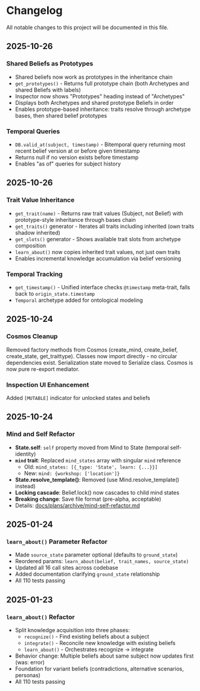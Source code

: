 # Changelog

All notable changes to this project will be documented in this file.

## 2025-10-26

### Shared Beliefs as Prototypes
- Shared beliefs now work as prototypes in the inheritance chain
- `get_prototypes()` - Returns full prototype chain (both Archetypes and shared Beliefs with labels)
- Inspector now shows "Prototypes" heading instead of "Archetypes"
- Displays both Archetypes and shared prototype Beliefs in order
- Enables prototype-based inheritance: traits resolve through archetype bases, then shared belief prototypes

### Temporal Queries
- `DB.valid_at(subject, timestamp)` - Bitemporal query returning most recent belief version at or before given timestamp
- Returns null if no version exists before timestamp
- Enables "as of" queries for subject history

## 2025-10-26

### Trait Value Inheritance
- `get_trait(name)` - Returns raw trait values (Subject, not Belief) with prototype-style inheritance through bases chain
- `get_traits()` generator - Iterates all traits including inherited (own traits shadow inherited)
- `get_slots()` generator - Shows available trait slots from archetype composition
- `learn_about()` now copies inherited trait values, not just own traits
- Enables incremental knowledge accumulation via belief versioning

### Temporal Tracking
- `get_timestamp()` - Unified interface checks `@timestamp` meta-trait, falls back to `origin_state.timestamp`
- `Temporal` archetype added for ontological modeling

## 2025-10-24

### Cosmos Cleanup
Removed factory methods from Cosmos (create_mind, create_belief, create_state, get_traittype). Classes now import directly - no circular dependencies exist. Serialization state moved to Serialize class. Cosmos is now pure re-export mediator.

### Inspection UI Enhancement
Added `[MUTABLE]` indicator for unlocked states and beliefs

## 2025-10-24

### Mind and Self Refactor
- **State.self**: `self` property moved from Mind to State (temporal self-identity)
- **`mind` trait**: Replaced `mind_states` array with singular `mind` reference
  - Old: `mind_states: [{_type: 'State', learn: {...}}]`
  - New: `mind: {workshop: ['location']}`
- **State.resolve_template()**: Removed (use Mind.resolve_template() instead)
- **Locking cascade**: Belief.lock() now cascades to child mind states
- **Breaking change**: Save file format (pre-alpha, acceptable)
- Details: [docs/plans/archive/mind-self-refactor.md](docs/plans/archive/mind-self-refactor.md)

## 2025-01-24

### `learn_about()` Parameter Refactor
- Made `source_state` parameter optional (defaults to `ground_state`)
- Reordered params: `learn_about(belief, trait_names, source_state)`
- Updated all 16 call sites across codebase
- Added documentation clarifying `ground_state` relationship
- All 110 tests passing

## 2025-01-23

### `learn_about()` Refactor
- Split knowledge acquisition into three phases:
  - `recognize()` - Find existing beliefs about a subject
  - `integrate()` - Reconcile new knowledge with existing beliefs
  - `learn_about()` - Orchestrates recognize → integrate
- Behavior change: Multiple beliefs about same subject now updates first (was: error)
- Foundation for variant beliefs (contradictions, alternative scenarios, personas)
- All 110 tests passing

